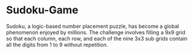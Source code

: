 # Sudoku-Game
Sudoku, a logic-based number placement puzzle, has  become a global phenomenon enjoyed by millions. The  challenge involves filling a 9x9 grid so that each  column, each row, and each of the nine 3x3 sub grids  contain all the digits from 1 to 9 without repetition. 
